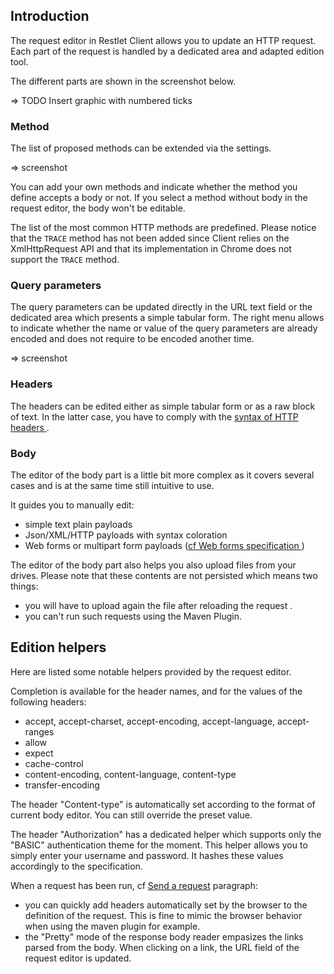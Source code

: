 <a class="anchor" name="introduction"></a>
## Introduction

The request editor in Restlet Client allows you to update an HTTP request.
Each part of the request is handled by a dedicated area and adapted edition tool. 

The different parts are shown in the screenshot below.

=> TODO Insert graphic with numbered ticks

<a class="anchor" name="method"></a>
### Method

The list of proposed methods can be extended via the settings.

=> screenshot

You can add your own methods and indicate whether the method you define accepts a body or not. If you select a method without body in the request editor, the body won't be editable.

The list of the most common HTTP methods are predefined.
Please notice that the `TRACE` method has not been added since Client relies on the XmlHttpRequest API and that its implementation in Chrome does not support the `TRACE` method.

<a class="anchor" name="query-parameters"></a>
### Query parameters

The query parameters can be updated directly in the URL text field or the dedicated area which presents a simple tabular form.
The right menu allows to indicate whether the name or value of the query parameters are already encoded and does not require to be encoded another time.

=> screenshot

<a class="anchor" name="headers"></a>
### Headers

The headers can be edited either as simple tabular form or as a raw block of text. In the latter case, you have to comply with the <a href="https://tools.ietf.org/html/rfc7230#section-3.2" target="_blank">syntax of HTTP headers <i class="fa fa-external-link" aria-hidden="true"></i></a>.

<a class="anchor" name="body"></a>
### Body

The editor of the body part is a little bit more complex as it covers several cases and is at the same time still intuitive to use.

It guides you to manually edit:

* simple text plain payloads
* Json/XML/HTTP payloads with syntax coloration
* Web forms or multipart form payloads (<a href="https://www.w3.org/TR/html401/interact/forms.html#h-17.13.4" target="_blank">cf Web forms specification <i class="fa fa-external-link" aria-hidden="true"></i></a>)

The editor of the body part also helps you also upload files from your drives.
Please note that these contents are not persisted which means two things:

* you will have to upload again the file after reloading the request .
* you can't run such requests using the Maven Plugin.

<a class="anchor" name="edition-helpers"></a>
## Edition helpers

Here are listed some notable helpers provided by the request editor.

Completion is available for the header names, and for the values of the following headers:

* accept, accept-charset, accept-encoding, accept-language, accept-ranges
* allow
* expect
* cache-control
* content-encoding, content-language, content-type
* transfer-encoding

The header "Content-type" is automatically set according to the format of current body editor. You can still override the preset value.

The header "Authorization" has a dedicated helper which supports only the "BASIC" authentication theme for the moment. This helper allows you to simply enter your username and password. It hashes these values accordingly to the specification.

When a request has been run, cf [Send a request](./sending) paragraph:

* you can quickly add headers automatically set by the browser to the definition of the request. This is fine to mimic the browser behavior when using the maven plugin for example.
* the "Pretty" mode of the response body reader empasizes the links parsed from the body. When clicking on a link, the URL field of the request editor is updated.
